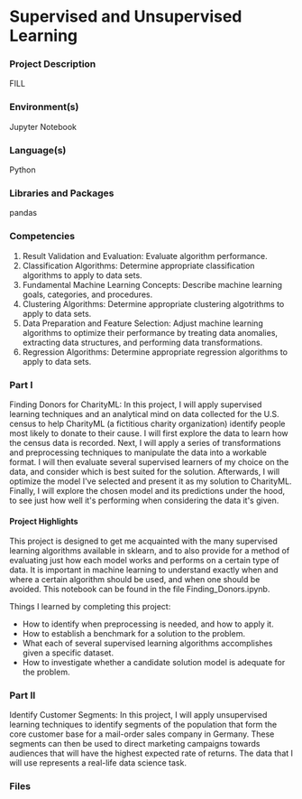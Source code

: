# Supervised and Unsupervised Learning
### Project Description
FILL
### Environment(s)
Jupyter Notebook
### Language(s)
Python
### Libraries and Packages
pandas
### Competencies
1. Result Validation and Evaluation: Evaluate algorithm performance.
2. Classification Algorithms: Determine appropriate classification algorithms to apply to data sets.
3. Fundamental Machine Learning Concepts: Describe machine learning goals, categories, and procedures.
4. Clustering Algorithms: Determine appropriate clustering algotrithms to apply to data sets.
5. Data Preparation and Feature Selection: Adjust machine learning algorithms to optimize their performance by treating data anomalies, extracting data structures, and performing data transformations.
6. Regression Algorithms: Determine appropriate regression algorithms to apply to data sets.
### Part I
Finding Donors for CharityML: In this project, I will apply supervised learning techniques and an analytical mind on data collected for the U.S. census to help CharityML (a fictitious charity organization) identify people most likely to donate to their cause. I will first explore the data to learn how the census data is recorded. Next, I will apply a series of transformations and preprocessing techniques to manipulate the data into a workable format. I will then evaluate several supervised learners of my choice on the data, and consider which is best suited for the solution. Afterwards, I will optimize the model I've selected and present it as my solution to CharityML. Finally, I will explore the chosen model and its predictions under the hood, to see just how well it's performing when considering the data it's given.
#### Project Highlights
This project is designed to get me acquainted with the many supervised learning algorithms available in sklearn, and to also provide for a method of evaluating just how each model works and performs on a certain type of data. It is important in machine learning to understand exactly when and where a certain algorithm should be used, and when one should be avoided. This notebook can be found in the file Finding_Donors.ipynb.  
  
Things I learned by completing this project:
- How to identify when preprocessing is needed, and how to apply it.
- How to establish a benchmark for a solution to the problem.
- What each of several supervised learning algorithms accomplishes given a specific dataset.
- How to investigate whether a candidate solution model is adequate for the problem.
### Part II
Identify Customer Segments: In this project, I will apply unsupervised learning techniques to identify segments of the population that form the core customer base for a mail-order sales company in Germany. These segments can then be used to direct marketing campaigns towards audiences that will have the highest expected rate of returns. The data that I will use represents a real-life data science task.
### Files

